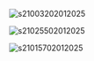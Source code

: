![s21003202012025](https://a.okmd.dev/md/679e8b72eb676.png)

![s21025502012025](https://a.okmd.dev/md/679e8c009049e.png)


![s21015702012025](https://a.okmd.dev/md/679e8bc75773c.png)


